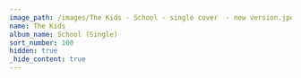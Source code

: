 ```yaml
---
image_path: /images/The Kids - School - single cover  - new version.jpeg
name: The Kids
album_name: School (Single)
sort_number: 100
hidden: true
_hide_content: true
---
```


